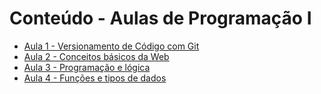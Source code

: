 # Conteúdo - Aulas de Programação I

- [Aula 1 - Versionamento de Código com Git](/Aula1/README.md)
- [Aula 2 - Conceitos básicos da Web](/Aula2/README.md)
- [Aula 3 - Programação e lógica](/Aula3/README.md)
- [Aula 4 - Funções e tipos de dados](/Aula4/README.md)
